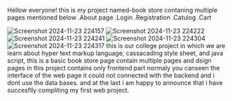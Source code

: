 Hellow everyone!
this is my project named-book store 
contaning multiple pages mentioned below
.About page
.Login 
.Registration
.Catulog
.Cart

![Screenshot 2024-11-23 224157](https://github.com/user-attachments/assets/3d1a28c5-7cd1-4290-a5d6-de21f70c7157)
![Screenshot 2024-11-23 224222](https://github.com/user-attachments/assets/1cc9cd76-617d-431d-9fa2-a94a1b464d3c)
![Screenshot 2024-11-23 224241](https://github.com/user-attachments/assets/b99771bc-c031-46b3-bc47-029fa5cd4847)
![Screenshot 2024-11-23 224304](https://github.com/user-attachments/assets/d24e74aa-1028-4503-899f-a201a81ea6c4)
![Screenshot 2024-11-23 224317](https://github.com/user-attachments/assets/7a998cae-ad3b-4987-bbeb-1bcdd0a8394e)
this is our college project in which we are learn about hyper text markup language, cassacading style sheet, and java script, this is a basic book store page contain multiple pages and dsign pages in this project contains only frontend part normaly you canseen the interface of the web page it could not connected with the backend and i dont use the data bases. and at the last i am happy to announce that i have succesflly
compliting my first web project.

